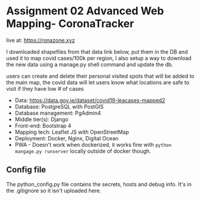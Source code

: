 # Assignment 02 Advanced Web Mapping- CoronaTracker

live at: https://ronazone.xyz

I downloaded shapefiles from that data link below, put them in the DB and used it to map covid cases/100k per region,
I also setup a way to download the new data using a manage.py shell command and update the db.

users can create and delete their personal visited spots that will be added to the main map, the covid data will
let users know what locations are safe to visit if they have low # of cases

* Data: https://data.gov.ie/dataset/covid19-leacases-mapped2
* Database: PostgreSQL with PostGIS
* Database management: PgAdmin4
* Middle tier(s): Django
* Front-end: Bootstrap 4
* Mapping tech: Leaflet JS with OpenStreetMap
* Deployment: Docker, Nginx, Digital Ocean
* PWA - Doesn't work when dockerized, it works fine with `python mangage.py runserver` locally outside of docker though.



## Config file
The python_config.py file contains the secrets, hosts and debug info. It's in the .gitignore so it isn't uploaded here.


